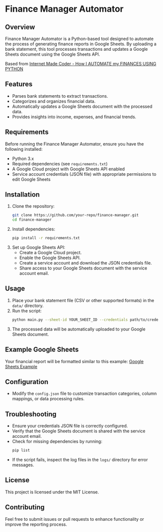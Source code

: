 # Finance Manager Automator

## Overview
Finance Manager Automator is a Python-based tool designed to automate the process of generating finance reports in Google Sheets. By uploading a bank statement, this tool processes transactions and updates a Google Sheets document using the Google Sheets API.

Based from [Internet Made Coder - How I AUTOMATE my FINANCES USING PYTHON](https://www.youtube.com/watch?v=IbdgcUqWSeo)

## Features
- Parses bank statements to extract transactions.
- Categorizes and organizes financial data.
- Automatically updates a Google Sheets document with the processed data.
- Provides insights into income, expenses, and financial trends.

## Requirements
Before running the Finance Manager Automator, ensure you have the following installed:

- Python 3.x
- Required dependencies (see `requirements.txt`)
- A Google Cloud project with Google Sheets API enabled
- Service account credentials (JSON file) with appropriate permissions to edit Google Sheets

## Installation
1. Clone the repository:
   ```sh
   git clone https://github.com/your-repo/finance-manager.git
   cd finance-manager
   ```
2. Install dependencies:
   ```sh
   pip install -r requirements.txt
   ```
3. Set up Google Sheets API:
   - Create a Google Cloud project.
   - Enable the Google Sheets API.
   - Create a service account and download the JSON credentials file.
   - Share access to your Google Sheets document with the service account email.

## Usage
1. Place your bank statement file (CSV or other supported formats) in the `data/` directory.
2. Run the script:
   ```sh
   python main.py --sheet-id YOUR_SHEET_ID --credentials path/to/credentials.json
   ```
3. The processed data will be automatically uploaded to your Google Sheets document.

## Example Google Sheets
Your financial report will be formatted similar to this example:
[Google Sheets Example](https://docs.google.com/spreadsheets/d/1oyPR2FpFYEpcA-VZ8KrWcC38l5gheV5268LRqolrZwM/edit?usp=sharing)

## Configuration
- Modify the `config.json` file to customize transaction categories, column mappings, or data processing rules.

## Troubleshooting
- Ensure your credentials JSON file is correctly configured.
- Verify that the Google Sheets document is shared with the service account email.
- Check for missing dependencies by running:
  ```sh
  pip list
  ```
- If the script fails, inspect the log files in the `logs/` directory for error messages.

## License
This project is licensed under the MIT License.

## Contributing
Feel free to submit issues or pull requests to enhance functionality or improve the reporting process.

